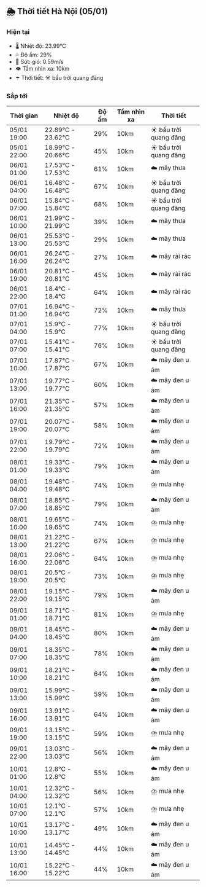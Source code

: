## 🌦️ Thời tiết Hà Nội (05/01)

### Hiện tại

- 🌡️ Nhiệt độ: 23.99℃
- 💦 Độ ẩm: 29%
- 💨 Sức gió: 0.59m/s
- 👁️ Tầm nhìn xa: 10km
- ☂️ Thời tiết: ☀️ bầu trời quang đãng

### Sắp tới

| Thời gian | Nhiệt độ | Độ ẩm | Tầm nhìn xa | Thời tiết |
| --- | --- | --- | --- | --- |
| 05/01 19:00 | 22.89℃ - 23.62℃ | 29% | 10km | ☀️ bầu trời quang đãng |
| 05/01 22:00 | 18.99℃ - 20.66℃ | 45% | 10km | ☀️ bầu trời quang đãng |
| 06/01 01:00 | 17.53℃ - 17.53℃ | 61% | 10km | ☁️ mây thưa |
| 06/01 04:00 | 16.48℃ - 16.48℃ | 67% | 10km | ☀️ bầu trời quang đãng |
| 06/01 07:00 | 15.84℃ - 15.84℃ | 68% | 10km | ☀️ bầu trời quang đãng |
| 06/01 10:00 | 21.99℃ - 21.99℃ | 39% | 10km | ☁️ mây thưa |
| 06/01 13:00 | 25.53℃ - 25.53℃ | 29% | 10km | ☁️ mây thưa |
| 06/01 16:00 | 26.24℃ - 26.24℃ | 27% | 10km | ☁️ mây rải rác |
| 06/01 19:00 | 20.81℃ - 20.81℃ | 45% | 10km | ☁️ mây rải rác |
| 06/01 22:00 | 18.4℃ - 18.4℃ | 64% | 10km | ☁️ mây rải rác |
| 07/01 01:00 | 16.94℃ - 16.94℃ | 72% | 10km | ☁️ mây thưa |
| 07/01 04:00 | 15.9℃ - 15.9℃ | 77% | 10km | ☀️ bầu trời quang đãng |
| 07/01 07:00 | 15.41℃ - 15.41℃ | 76% | 10km | ☀️ bầu trời quang đãng |
| 07/01 10:00 | 17.87℃ - 17.87℃ | 67% | 10km | ☁️ mây đen u ám |
| 07/01 13:00 | 19.77℃ - 19.77℃ | 60% | 10km | ☁️ mây đen u ám |
| 07/01 16:00 | 21.35℃ - 21.35℃ | 57% | 10km | ☁️ mây đen u ám |
| 07/01 19:00 | 20.07℃ - 20.07℃ | 58% | 10km | ☁️ mây đen u ám |
| 07/01 22:00 | 19.79℃ - 19.79℃ | 72% | 10km | ☁️ mây đen u ám |
| 08/01 01:00 | 19.33℃ - 19.33℃ | 79% | 10km | ☁️ mây đen u ám |
| 08/01 04:00 | 19.48℃ - 19.48℃ | 74% | 10km | ⛈️ mưa nhẹ |
| 08/01 07:00 | 18.85℃ - 18.85℃ | 79% | 10km | ☁️ mây đen u ám |
| 08/01 10:00 | 19.65℃ - 19.65℃ | 74% | 10km | ⛈️ mưa nhẹ |
| 08/01 13:00 | 21.22℃ - 21.22℃ | 67% | 10km | ⛈️ mưa nhẹ |
| 08/01 16:00 | 22.06℃ - 22.06℃ | 64% | 10km | ⛈️ mưa nhẹ |
| 08/01 19:00 | 20.5℃ - 20.5℃ | 73% | 10km | ⛈️ mưa nhẹ |
| 08/01 22:00 | 19.15℃ - 19.15℃ | 79% | 10km | ☁️ mây đen u ám |
| 09/01 01:00 | 18.71℃ - 18.71℃ | 81% | 10km | ⛈️ mưa nhẹ |
| 09/01 04:00 | 18.45℃ - 18.45℃ | 80% | 10km | ☁️ mây đen u ám |
| 09/01 07:00 | 18.35℃ - 18.35℃ | 78% | 10km | ☁️ mây đen u ám |
| 09/01 10:00 | 18.21℃ - 18.21℃ | 64% | 10km | ☁️ mây đen u ám |
| 09/01 13:00 | 15.99℃ - 15.99℃ | 59% | 10km | ☁️ mây đen u ám |
| 09/01 16:00 | 13.91℃ - 13.91℃ | 64% | 10km | ☁️ mây đen u ám |
| 09/01 19:00 | 13.15℃ - 13.15℃ | 59% | 10km | ⛈️ mưa nhẹ |
| 09/01 22:00 | 13.03℃ - 13.03℃ | 56% | 10km | ☁️ mây đen u ám |
| 10/01 01:00 | 12.8℃ - 12.8℃ | 55% | 10km | ☁️ mây đen u ám |
| 10/01 04:00 | 12.32℃ - 12.32℃ | 56% | 10km | ⛈️ mưa nhẹ |
| 10/01 07:00 | 12.1℃ - 12.1℃ | 57% | 10km | ⛈️ mưa nhẹ |
| 10/01 10:00 | 13.17℃ - 13.17℃ | 49% | 10km | ☁️ mây đen u ám |
| 10/01 13:00 | 14.45℃ - 14.45℃ | 44% | 10km | ☁️ mây đen u ám |
| 10/01 16:00 | 15.22℃ - 15.22℃ | 44% | 10km | ☁️ mây đen u ám |
